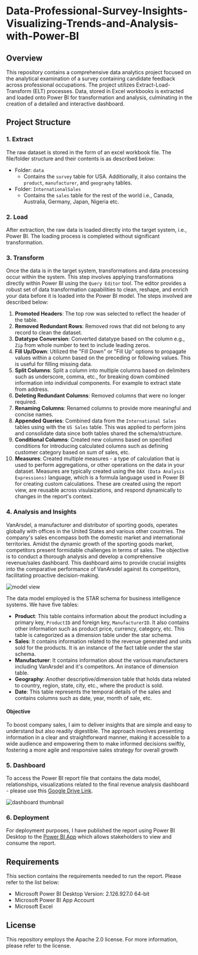# Data-Professional-Survey-Insights-Visualizing-Trends-and-Analysis-with-Power-BI

## Overview
This repository contains a comprehensive data analytics project focused on the analytical examination of a survey containing candidate feedback across professional occupations. The project utilizes Extract-Load-Transform (ELT) processes. Data, stored in Excel workbooks is extracted and loaded onto Power BI for transformation and analysis, culminating in the creation of a detailed and interactive dashboard.

## Project Structure

### 1. Extract

The raw dataset is stored in the form of an excel workbook file. The file/folder structure and their contents is as described below: 
- Folder: `data`
  - Contains the `survey` table for USA. Additionally, it also contains the `product`, `manufacturer`, and  `geography` tables. 
- Folder: `InternationalSales`
  - Contains the `sales` table for the rest of the world i.e., Canada, Australia, Germany, Japan, Nigeria etc.

### 2. Load 

After extraction, the raw data is loaded directly into the target system, i.e., Power BI. The loading process is completed without significant transformation.

### 3. Transform

Once the data is in the target system, transformations and data processing occur within the system. This step involves applying transformations directly within Power BI using the `Query Editor` tool. The editor provides a robust set of data transformation capabilities to clean, reshape, and enrich your data before it is loaded into the Power BI model. The steps involved are described below:
1) **Promoted Headers**: The top row was selected to reflect the header of the table.
2) **Removed Redundant Rows**: Removed rows that did not belong to any record to clean the dataset.
3)  **Datatype Conversion**: Converted datatype based on the column e.g., `Zip` from whole number to text to include leading zeros.
4)  **Fill Up/Down**: Utilized the "Fill Down" or "Fill Up" options to propagate values within a column based on the preceding or following values. This is useful for filling missing data.
5)  **Split Columns**: Split a column into multiple columns based on delimiters such as underscore, comma, etc., for breaking down combined information into individual components. For example to extract state from address.
6)  **Deleting Redundant Columns**: Removed columns that were no longer required.
7)  **Renaming Columns**: Renamed columns to provide more meaningful and concise names.
8)  **Appended Queries**: Combined data from  the `International Sales` tables using with the `US Sales` table. This was applied to perform joins and consolidate data since both tables shared the schema/structure.
9)  **Conditional Columns**: Created new columns based on specified conditions for introducing calculated columns such as defining customer category based on sum of sales, etc.
10)  **Measures**: Created multiple measures - a type of calculation that is used to perform aggregations, or other operations on the data in your dataset. Measures are typically created using the `DAX (Data Analysis Expressions)` language, which is a formula language used in Power BI for creating custom calculations. These are created using the report view, are reusable across visulaizations, and respond dynamically to changes in the report's context.

### 4. Analysis and Insights

VanArsdel, a manufacturer and distributor of sporting goods, operates globally with offices in the United States and various other countries. The company's sales encompass both the domestic market and international territories. Amidst the dynamic growth of the sporting goods market, competitors present formidable challenges in terms of sales. The objective is to conduct a thorough analysis and develop a comprehensive revenue/sales dashboard. This dashboard aims to provide crucial insights into the comparative performance of VanArsdel against its competitors, facilitating proactive decision-making.

![model view](https://github.com/HassanMahmoodKhan/Data-Driven-Product-Analytics/assets/97694796/722b35ea-e56d-4692-934e-8c6db2d53399)

The data model employed is the STAR schema for business intelligence systems. We have five tables:
- **Product**: This table contains information about the product including a primary key, `ProductID` and foreign key, `ManufacturerID`. It also contains other information such as product price, currency, category, etc. This table is categorized as a dimension table under the star schema.
- **Sales**: It contains information related to the revenue generated and units sold for the products. It is an instance of the fact table under the star schema.
- **Manufacturer**: It contains information about the various manufacturers including VanArsdel and it's competitors. An instance of dimension table.
- **Geography**: Another descriptive/dimension table that holds data related to country, region, state, city, etc., where the product is sold.
- **Date**: This table represents the temporal details of the sales and contains columns such as date, year, month of sale, etc.


#### Objective

To boost company sales, I aim to deliver insights that are simple and easy to understand but also readily digestible. The approach involves presenting information in a clear and straightforward manner, making it accessible to a wide audience and empowering them to make informed decisions swiftly, fostering a more agile and responsive sales strategy for overall growth

### 5. Dashboard

 To access the Power BI report file that contains the data model, relationships, visualizations related to the final revenue analysis dashboard - please use this [Google Drive Link](https://drive.google.com/file/d/1xT8o33NH7S1VjbFjbVRrcwBtNP78ytsI/view?usp=sharing).
 
![dashboard thumbnail](https://github.com/HassanMahmoodKhan/Data-Driven-Product-Analytics/assets/97694796/04567e2b-cf9a-4fa8-ab0e-b1a1675a036f)

### 6. Deployment

For deployment purposes, I have published the report using Power BI Desktop to the [Power BI App](https://app.powerbi.com/) which allows stakeholders to view and consume the report.

## Requirements

This section contains the requirements needed to run the report. Please refer to the list below:
- Microsoft Power BI Desktop Version: 2.126.927.0 64-bit
- Microsoft Power BI App Account
- Microsoft Excel

## License

This repository employs the Apache 2.0 license. For more information, please refer to the license.


